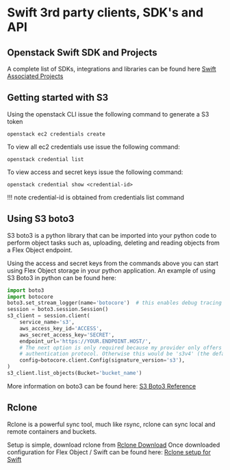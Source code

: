 # Swift 3rd party clients, SDK's and API

## Openstack Swift SDK and Projects

A complete list of SDKs, integrations and libraries can be found here [Swift Associated Projects](https://docs.openstack.org/swift/latest/associated_projects.html)

## Getting started with S3

Using the openstack CLI issue the following command to generate a S3 token

``` shell
openstack ec2 credentials create
```

To view all ec2 credentials use issue the following command:

``` shell
openstack credential list
```

To view access and secret keys issue the following command:

``` shell
openstack credential show <credential-id>
```

!!! note
credential-id is obtained from credentials list command

## Using S3 boto3

S3 boto3 is a python library that can be imported into your python code to perform object tasks such as, uploading, deleting and reading objects from a Flex Object endpoint.

Using the access and secret keys from the commands above you can start using Flex Object storage in your python application.  An example of using S3 Boto3 in python can be found here:

``` python
import boto3
import botocore
boto3.set_stream_logger(name='botocore')  # this enables debug tracing
session = boto3.session.Session()
s3_client = session.client(
    service_name='s3',
    aws_access_key_id='ACCESS',
    aws_secret_access_key='SECRET',
    endpoint_url='https://YOUR.ENDPOINT.HOST/',
    # The next option is only required because my provider only offers "version 2"
    # authentication protocol. Otherwise this would be 's3v4' (the default, version 4).
    config=botocore.client.Config(signature_version='s3'),
)
s3_client.list_objects(Bucket='bucket_name')
```

More information on boto3 can be found here: [S3 Boto3 Reference](https://boto3.amazonaws.com/v1/documentation/api/latest/reference/services/s3.html)

## Rclone

Rclone is a powerful sync tool, much like rsync, rclone can sync local and remote containers and buckets.

Setup is simple, download rclone from [Rclone Download](https://rclone.org/downloads/)  Once downloaded configuration for Flex Object / Swift can be found here: [Rclone setup for Swift](https://rclone.org/swift/)
